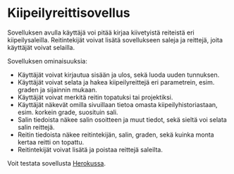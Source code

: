 # Kiipeilyreittisovellus

Sovelluksen avulla käyttäjä voi pitää kirjaa kiivetyistä reiteistä eri kiipeilysaleilla. Reitintekijät voivat lisätä sovellukseen saleja ja reittejä, joita käyttäjät voivat selailla.

Sovelluksen ominaisuuksia:

* Käyttäjät voivat kirjautua sisään ja ulos, sekä luoda uuden tunnuksen.
* Käyttäjät voivat selata ja hakea kiipeilyreittejä eri parametrein, esim. graden ja sijainnin mukaan.
* Käyttäjät voivat merkitä reitin topatuksi tai projektiksi.
* Käyttäjät näkevät omilla sivuillaan tietoa omasta kiipeilyhistoriastaan, esim. korkein grade, suosituin sali.
* Salin tiedoista näkee salin osoitteen ja muut tiedot, sekä sieltä voi selata salin reittejä.
* Reitin tiedoista näkee reitintekijän, salin, graden, sekä kuinka monta kertaa reitti on topattu.
* Reitintekijät voivat lisätä ja poistaa reittejä saleilta.

Voit testata sovellusta [Herokussa](https://tsoha-kiipeilysovellus.herokuapp.com/).

